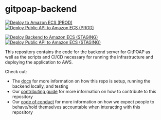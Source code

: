 # gitpoap-backend

[![Deploy to Amazon ECS (PROD)](https://github.com/gitpoap/gitpoap-backend/actions/workflows/deploy-gitpoap-backend-server.yml/badge.svg)](https://github.com/gitpoap/gitpoap-backend/actions/workflows/deploy-gitpoap-backend-server.yml)
[![Deploy Public API to Amazon ECS (PROD)](https://github.com/gitpoap/gitpoap-backend/actions/workflows/deploy-gitpoap-public-api-server.yml/badge.svg)](https://github.com/gitpoap/gitpoap-backend/actions/workflows/deploy-gitpoap-public-api-server.yml)

[![Deploy Backend to Amazon ECS (STAGING)](https://github.com/gitpoap/gitpoap-backend/actions/workflows/deploy-gitpoap-backend-staging-server.yml/badge.svg)](https://github.com/gitpoap/gitpoap-backend/actions/workflows/deploy-gitpoap-backend-staging-server.yml)
[![Deploy Public API to Amazon ECS (STAGING)](https://github.com/gitpoap/gitpoap-backend/actions/workflows/deploy-gitpoap-public-api-staging-server.yml/badge.svg)](https://github.com/gitpoap/gitpoap-backend/actions/workflows/deploy-gitpoap-public-api-staging-server.yml)

This repository contains the code for the backend server for GitPOAP as well as the scripts and CI/CD necessary for running the infrastructure and deploying the application to AWS.

Check out:
* The [docs](https://github.com/gitpoap/gitpoap-backend/tree/main/docs#readme) for more information on how this repo is setup, running the backend locally, and testing
* Our [contributing guide](https://github.com/gitpoap/gitpoap-backend/blob/main/CONTRIBUTING.md) for more information on how to contribute to this repository
* Our [code of conduct](https://github.com/gitpoap/gitpoap-backend/blob/main/CODE_OF_CONDUCT.md) for more information on how we expect people to behave/hold themselves accountable when interacting with this repository
